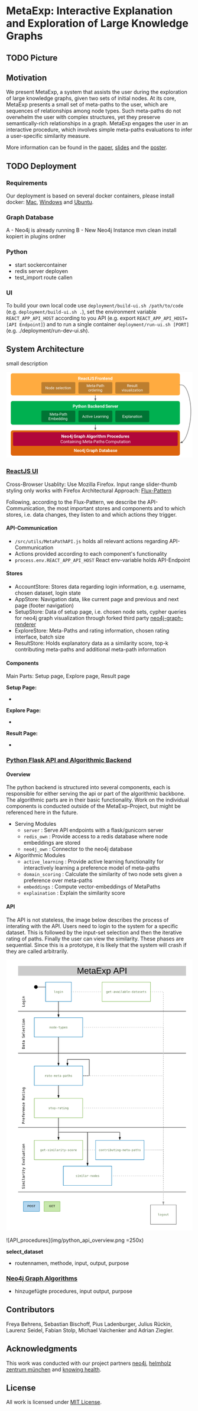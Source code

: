 # MetaExp: Interactive Explanation and Exploration of Large Knowledge Graphs

## TODO Picture

## Motivation

We present MetaExp, a system that assists the user during the
exploration of large knowledge graphs, given two sets of initial
nodes. At its core, MetaExp presents a small set of meta-paths to the
user, which are sequences of relationships among node types. Such
meta-paths do not overwhelm the user with complex structures, yet
they preserve semantically-rich relationships in a graph. MetaExp
engages the user in an interactive procedure, which involves simple
meta-paths evaluations to infer a user-specific similarity measure.

More information can be found in the [paper](resources/paper.pdf), [slides](resources/presentation.pdf) and the [poster](resources/poster.pdf).

## TODO  Deployment

### Requirements
Our deployment is based on several docker containers, please install docker: [Mac](https://docs.docker.com/docker-for-mac/install/), 
[Windows](https://docs.docker.com/docker-for-windows/install/) and 
[Ubuntu](https://docs.docker.com/engine/installation/linux/docker-ce/ubuntu/).

### Graph Database
A - Neo4j is already running
B - New Neo4j Instance
 mvn clean install
 kopiert in plugins ordner
### Python
- start sockercontainer
- redis server deployen
- test_import route callen
### UI
To build your own local code use `deployment/build-ui.sh /path/to/code` (e.g. `deployment/build-ui.sh .`), 
set the environment variable `REACT_APP_API_HOST` according to you API (e.g. export `REACT_APP_API_HOST=[API Endpoint]`) and 
to run a single container `deployment/run-ui.sh [PORT]` (e.g. ./deployment/run-dev-ui.sh).



## System Architecture

small description

![system overview](img/architecture.png)

### [ReactJS UI](https://github.com/MetaExp/frontend)

Cross-Browser Usablity: Use Mozilla Firefox. Input range slider-thumb styling only works with Firefox
Architectural Approach: [Flux-Pattern](https://facebook.github.io/flux/docs/in-depth-overview.html#content)

Following, according to the Flux-Pattern, we describe the API-Communication, the most important stores and components and to which stores, i.e. data changes, they listen to and which actions they trigger.

#### API-Communication

- `/src/utils/MetaPathAPI.js` holds all relevant actions regarding API-Communication
- Actions provided according to each component's functionality
- `process.env.REACT_APP_API_HOST` React env-variable holds API-Endpoint

#### Stores

- AccountStore: Stores data regarding login information, e.g. username, chosen dataset, login state
- AppStore: Navigation data, like current page and previous and next page (footer navigation)
- SetupStore: Data of setup page, i.e. chosen node sets, cypher queries for neo4j graph visualization through forked third party [neo4j-graph-renderer](https://github.com/jbitton/neo4j-graph-renderer/pull/7)
- ExploreStore: Meta-Paths and rating information, chosen rating interface, batch size
- ResultStore: Holds explanatory data as a similarity score, top-k contributing meta-paths and additional meta-path information

#### Components

Main Parts: Setup page, Explore page, Result page

**Setup Page:**

-

**Explore Page:**

-

**Result Page:**

-

### [Python Flask API and Algorithmic Backend](https://github.com/MetaExp/backend)

#### Overview
The python backend is structured into several components, each is responsible for either serving the api or part of the algorithmic backbone. The algorithmic parts are in their basic functionality. Work on the individual components is conducted outside of the MetaExp-Project, but might be referenced here in the future.

- Serving Modules
  - `server` : Serve API endpoints with a flask/gunicorn server
  - `redis_own` : Provide access to a redis database where node embeddings are stored
  - `neo4j_own` : Connector to the neo4j database
- Algorithmic Modules
  - `active_learning` : Provide active learning functionality for interactively learning a preference model of meta-paths
  - `domain_scoring` : Calculate the similarity of two node sets given a preference over meta-paths
  - `embeddings` : Compute vector-embeddings of MetaPaths
  - `explaination` : Explain the similarity score

#### API

The API is not stateless, the image below describes the process of interating with the API.
Users need to login to the system for a specific dataset.
This is followed by the input-set selection and then the iterative rating of paths.
Finally the user can view the similarity.
These phases are sequential. 
Since this is a prototype, it is likely that the system will crash if they are called arbitrarily.

<img src="img/python_api_overview.png" alt="API_calls" width="600px"/>

![API_procedures](img/python_api_overview.png =250x)

**select_dataset**

- routennamen, methode, input, output, purpose

### [Neo4j Graph Algorithms](https://github.com/MetaExp/neo4j-graph-algorithms)
- hinzugefügte procedures, input output, purpose

## Contributors
Freya Behrens, Sebastian Bischoff, Pius Ladenburger, Julius Rückin, Laurenz Seidel, Fabian Stolp, Michael Vaichenker and Adrian Ziegler.

## Acknowledgments
This work was conducted with our project partners [neo4j](https://neo4j.com), [helmholz zentrum münchen](https://www.helmholtz-muenchen.de/) and [knowing health](https://knowing-health.com/).

## License
All work is licensed under [MIT License](LICENSE.md).
